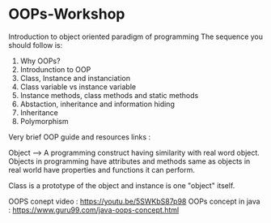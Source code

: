 # OOPs-Workshop
Introduction to object oriented paradigm of programming 
The sequence you should follow is:
1. Why OOPs?
2. Introdunction to OOP
3. Class, Instance and instanciation
4. Class variable vs instance variable
5. Instance methods, class methods and static methods
5. Abstaction, inheritance and information hiding
6. Inheritance
7. Polymorphism

Very brief OOP guide and resources links :

Object --> A programming construct having similarity with real word object. Objects in programming have attributes and methods same as objects in real world have properties and functions it can perform.

Class is a prototype of the object and instance is one "object" itself.

OOPS conept video : https://youtu.be/5SWKbS87p98
OOPs concept in java : https://www.guru99.com/java-oops-concept.html
